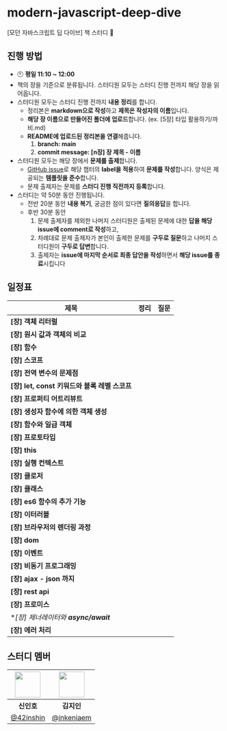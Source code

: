 # modern-javascript-deep-dive
[모던 자바스크립트 딥 다이브] 책 스터디 🚀

## 진행 방법

- 🕚 **평일 11:10 ~ 12:00**
- 책의 장을 기준으로 분류됩니다. 스터디원 모두는 스터디 진행 전까지 해당 장을 읽어옵니다.
- 스터디원 모두는 스터디 진행 전까지 **내용 정리**를 합니다.
  - 정리본은 **markdown으로 작성**하고 **제목은 작성자의 이름**입니다.
  - **해당 장 이름으로 만들어진 폴더에 업로드**합니다. (ex. [5장] 타입 활용하기/까비.md)
  - **README에 업로드된 정리본을 연결**해줍니다.
    1. **branch: main**
    2. **commit message: [n장] 장 제목 - 이름**
- 스터디원 모두는 해당 장에서 **문제를 출제**합니다.
  - [GitHub issue](https://github.com/Frontend-Gang-Study/woowahan-typescript-with-react/issues)로 해당 챕터의 **label을 적용**하여 **문제를 작성**합니다. 양식은 제공되는 **템플릿을 준수**합니다.
  - 문제 출제자는 문제를 **스터디 진행 직전까지 등록**합니다.
- 스터디는 약 50분 동안 진행됩니다.
  - 전반 20분 동안 **내용 복기**, 궁금한 점이 있다면 **질의응답**을 합니다.
  - 후반 30분 동안
    1. 문제 출제자를 제외한 나머지 스터디원은 출제된 문제에 대한 **답을 해당 issue에 comment로 작성**하고,
    2. 차례대로 문제 출제자가 본인이 출제한 문제를 **구두로 질문**하고 나머지 스터디원이 **구두로 답변**합니다.
    3. 출제자는 **issue에 마지막 순서로 최종 답안을 작성**하면서 **해당 issue를 종료**시킵니다

## 일정표
| 제목                                  | 정리    | 질문    |
|---------------------------------------|---------|---------|
| **[장] 객체 리터럴**                  |         |         |
| **[장] 원시 값과 객체의 비교**        |         |         |
| **[장] 함수**                         |         |         |
| **[장] 스코프**                       |         |         |
| **[장] 전역 변수의 문제점**           |         |         |
| **[장] let, const 키워드와 블록 레벨 스코프** |         |         |
| **[장] 프로퍼티 어트리뷰트**          |         |         |
| **[장] 생성자 함수에 의한 객체 생성** |         |         |
| **[장] 함수와 일급 객체**             |         |         |
| **[장] 프로토타입**                   |         |         |
| **[장] this**                         |         |         |
| **[장] 실행 컨텍스트**                |         |         |
| **[장] 클로저**                       |         |         |
| **[장] 클래스**                       |         |         |
| **[장] es6 함수의 추가 기능**         |         |         |
| **[장] 이터러블**                     |         |         |
| **[장] 브라우저의 렌더링 과정**       |         |         |
| **[장] dom**                          |         |         |
| **[장] 이벤트**                       |         |         |
| **[장] 비동기 프로그래밍**            |         |         |
| **[장] ajax - json 까지**             |         |         |
| **[장] rest api**                     |         |         |
| **[장] 프로미스**                     |         |         |
| **[장] 제너레이터와 **async/await***  |         |         |
| **[장] 에러 처리**                    |         |         |


## 스터디 멤버

| <img width="60px" src="https://avatars.githubusercontent.com/u/72684256?v=4"> | <img width="60px" src="https://avatars.githubusercontent.com/u/80810728?v=4"> |
|:---:|:---:|
| **신인호** | **김지인** |
| [@42inshin](https://github.com/42inshin) | [@jnkeniaem](https://github.com/jnkeniaem)
